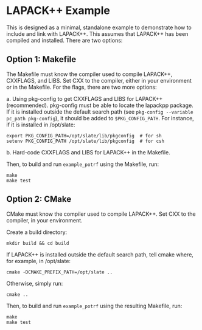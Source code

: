 LAPACK++ Example
================================================================================

This is designed as a minimal, standalone example to demonstrate
how to include and link with LAPACK++. This assumes that LAPACK++ has
been compiled and installed. There are two options:

## Option 1: Makefile

The Makefile must know the compiler used to compile LAPACK++,
CXXFLAGS, and LIBS. Set CXX to the compiler, either in your environment
or in the Makefile. For the flags, there are two more options:

a. Using pkg-config to get CXXFLAGS and LIBS for LAPACK++ (recommended).
pkg-config must be able to locate the lapackpp package. If it is installed
outside the default search path (see `pkg-config --variable pc_path pkg-config`),
it should be added to `$PKG_CONFIG_PATH`. For instance, if it is installed
in /opt/slate:

    export PKG_CONFIG_PATH=/opt/slate/lib/pkgconfig  # for sh
    setenv PKG_CONFIG_PATH /opt/slate/lib/pkgconfig  # for csh

b. Hard-code CXXFLAGS and LIBS for LAPACK++ in the Makefile.

Then, to build and run `example_potrf` using the
Makefile, run:

    make
    make test

## Option 2: CMake

CMake must know the compiler used to compile LAPACK++. Set CXX to the
compiler, in your environment.

Create a build directory:

    mkdir build && cd build

If LAPACK++ is installed outside the default search path, tell cmake
where, for example, in /opt/slate:

    cmake -DCMAKE_PREFIX_PATH=/opt/slate ..

Otherwise, simply run:

    cmake ..

Then, to build and run `example_potrf` using the
resulting Makefile, run:

    make
    make test
